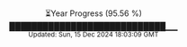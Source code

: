 <p align="center">
⏳Year Progress (95.56 %)<br>
████████████████████████████▁▁ <br>
<sub>Updated: Sun, 15 Dec 2024 18:03:09 GMT</sub>
</p>

